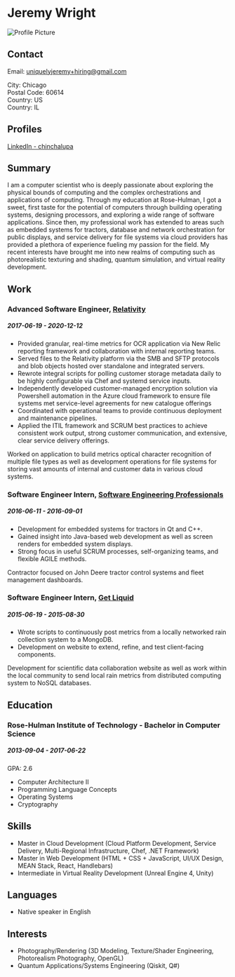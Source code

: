 # Jeremy Wright

![Profile Picture](https://storage.cloud.google.com/jeremy_professional_photos/e6b47a_7226309.jpg?organizationId=0&walkthrough_tutorial_id=storage_quickstart)

## Contact

Email: [uniquelyjeremy+hiring@gmail.com](mailto:uniquelyjeremy+hiring@gmail.com)  

City: Chicago  
Postal Code: 60614  
Country: US  
Country: IL  

## Profiles

[LinkedIn - chinchalupa](https://www.linkedin.com/in/chinchalupa/)  

## Summary

I am a computer scientist who is deeply passionate about exploring the physical bounds of computing and the complex orchestrations and applications of computing. Through my education at Rose-Hulman, I got a sweet, first taste for the potential of computers through building operating systems, designing processors, and exploring a wide range of software applications. Since then, my professional work has extended to areas such as embedded systems for tractors, database and network orchestration for public displays, and service delivery for file systems via cloud providers has provided a plethora of experience fueling my passion for the field. My recent interests have brought me into new realms of computing such as photorealistic texturing and shading, quantum simulation, and virtual reality development.

## Work

### Advanced Software Engineer, [Relativity](https://www.relativity.com/)
##### 2017-06-19 - 2020-12-12

* Provided granular, real-time metrics for OCR application via New Relic reporting framework and collaboration with internal reporting teams.
* Served files to the Relativity platform via the SMB and SFTP protocols and blob objects hosted over standalone and integrated servers.
* Rewrote integral scripts for polling customer storage metadata daily to be highly configurable via Chef and systemd service inputs.
* Independently developed customer-managed encryption solution via Powershell automation in the Azure cloud framework to ensure file systems met service-level agreements for new catalogue offerings
* Coordinated with operational teams to provide continuous deployment and maintenance pipelines.
* Applied the ITIL framework and SCRUM best practices to achieve consistent work output, strong customer communication, and extensive, clear service delivery offerings.

Worked on application to build metrics optical character recognition of multiple file types as well as development operations for file systems for storing vast amounts of internal and customer data in various cloud systems.

### Software Engineer Intern, [Software Engineering Professionals](https://www.sep.com/)
##### 2016-06-11 - 2016-09-01

* Development for embedded systems for tractors in Qt and C++.
* Gained insight into Java-based web development as well as screen renders for embedded system displays.
* Strong focus in useful SCRUM processes, self-organizing teams, and flexible AGILE methods.

Contractor focused on John Deere tractor control systems and fleet management dashboards.

### Software Engineer Intern, [Get Liquid](https://getliquid.io/ (Out of business))
##### 2015-06-19 - 2015-08-30

* Wrote scripts to continuously post metrics from a locally networked rain collection system to a MongoDB.
* Development on website to extend, refine, and test client-facing components.

Development for scientific data collaboration website as well as work within the local community to send local rain metrics from distributed computing system to NoSQL databases.



## Education

### Rose-Hulman Institute of Technology - Bachelor in Computer Science
##### 2013-09-04 - 2017-06-22
GPA: 2.6
* Computer Architecture II
* Programming Language Concepts
* Operating Systems
* Cryptography




## Skills

* Master in Cloud Development (Cloud Platform Development, Service Delivery, Multi-Regional Infrastructure, Chef, .NET Framework)
* Master in Web Development (HTML + CSS + JavaScript, UI/UX Design, MEAN Stack, React, Handlebars)
* Intermediate in Virtual Reality Development (Unreal Engine 4, Unity)

## Languages

* Native speaker in English

## Interests

* Photography/Rendering (3D Modeling, Texture/Shader Engineering, Photorealism Photography, OpenGL)
* Quantum Applications/Systems Engineering (Qiskit, Q#)

